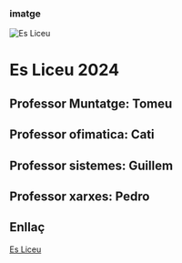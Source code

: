 ### imatge
![Es Liceu](https://esliceu.cat/wp-content/uploads/2023/02/logo_llac%CC%A7n.png)

# Es Liceu 2024

## Professor Muntatge: Tomeu

## Professor ofimatica: Cati

## Professor sistemes: Guillem

## Professor xarxes: Pedro

## Enllaç

[Es Liceu](https://esliceu.cat/)